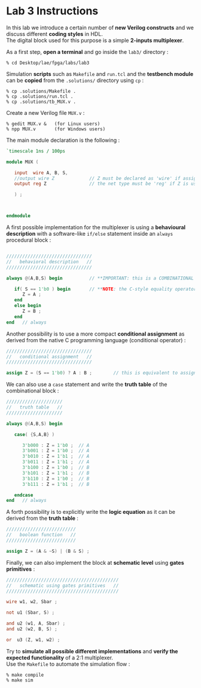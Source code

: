 # Lab 3 Instructions

In this lab we introduce a certain number of **new Verilog constructs** and we discuss different **coding styles** in HDL.<br/>
The digital block used for this purpose is a simple **2-inputs multiplexer**.

As a first step, **open a terminal** and go inside the `lab3/` directory :

```
% cd Desktop/lae/fpga/labs/lab3
```


Simulation **scripts** such as `Makefile` and `run.tcl` and the **testbench module**
can be **copied** from the `.solutions/` directory using `cp` :

```
% cp .solutions/Makefile .
% cp .solutions/run.tcl .
% cp .solutions/tb_MUX.v .
```

Create a new Verilog file `MUX.v` :

```
% gedit MUX.v &   (for Linux users)
% npp MUX.v       (for Windows users)
```


The main module declaration is the following :

```verilog
`timescale 1ns / 100ps

module MUX (

   input  wire A, B, S,
   //output wire Z             // Z must be declared as 'wire' if assigned through 'assign' or gate primitives, otherwise
   output reg Z                // the net type must be 'reg' if Z is used within a procedural block such as 'always' 

   ) ;



endmodule
```

A first possible implementation for the multiplexer is using a **behavioural description** with
a software-like `if/else` statement inside an `always` procedural block :

```verilog

////////////////////////////////
//   behavioral description   //
////////////////////////////////

always @(A,B,S) begin          // **IMPORTANT: this is a COMBINATIONAL block, all signals contribute to the SENSITIVITY LIST

   if( S == 1'b0 ) begin       // **NOTE: the C-style equality operator checks if the condition is true or false
      Z = A ;
   end
   else begin
      Z = B ;
   end
end   // always
```

Another possibility is to use a more compact **conditional assignment** as derived
from the native C programming language (conditional operator) :


```verilog
////////////////////////////////
//   conditional assignment   //
////////////////////////////////

assign Z = (S == 1'b0) ? A : B ;        // this is equivalent to assign Z = (~S) ? A : B ;
```

We can also use a `case` statement and write the **truth table** of the combinational block :


```verilog
/////////////////////
//   truth table   //
/////////////////////

always @(A,B,S) begin

   case( {S,A,B} )

      3'b000 : Z = 1'b0 ;  // A
      3'b001 : Z = 1'b0 ;  // A
      3'b010 : Z = 1'b1 ;  // A
      3'b011 : Z = 1'b1 ;  // A
      3'b100 : Z = 1'b0 ;  // B
      3'b101 : Z = 1'b1 ;  // B
      3'b110 : Z = 1'b0 ;  // B
      3'b111 : Z = 1'b1 ;  // B

   endcase
end   // always
```


A forth possibility is to explicitly write the **logic equation** as it can be derived from the **truth table** :


```verilog
//////////////////////////
//   boolean function   //
//////////////////////////

assign Z = (A & ~S) | (B & S) ;
```

Finally, we can also implement the block at **schematic level** using **gates primitives** :


```verilog
//////////////////////////////////////////
//   schematic using gates primitives   //
//////////////////////////////////////////

wire w1, w2, Sbar ;

not u1 (Sbar, S) ;

and u2 (w1, A, Sbar) ;
and u2 (w2, B, S) ;

or  u3 (Z, w1, w2) ;
```

Try to **simulate all possible different implementations** and **verify the expected functionality** of a 2:1 multiplexer.<br/>
Use the `Makefile` to automate the simulation flow :

```
% make compile
% make sim
```



